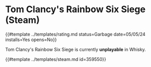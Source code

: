 # Tom Clancy's Rainbow Six Siege (Steam)
<!-- script:Aliases [
    "Rainbow Six Siege Steam",
    "Rainbow Six Siege"
] -->

{{#template ../templates/rating.md status=Garbage date=05/05/24 installs=Yes opens=No}}

Tom Clancy's Rainbow Six Siege is currently **unplayable** in Whisky.

{{#template ../templates/steam.md id=359550}}